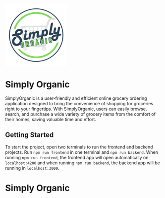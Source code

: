 <img src="https://github.com/Simply-Organic/simply-organic/blob/master/simply-organic-logo.png" alt="logo of the project" width="200" height="200" />

# Simply Organic

SimplyOrganic is a user-friendly and efficient online grocery ordering application designed to bring the convenience of shopping for groceries right to your fingertips. With SimplyOrganic, users can easily browse, search, and purchase a wide variety of grocery items from the comfort of their homes, saving valuable time and effort.

## Getting Started

To start the project, open two terminals to run the frontend and backend projects. Run `npm run frontend` in one terminal and `npm run backend`. When running `npm run frontend`, the frontend app will open automatically on `localhost:4200` and when running `npm run backend`, the backend app will be running in `localhost:3000`.
# Simply Organic
